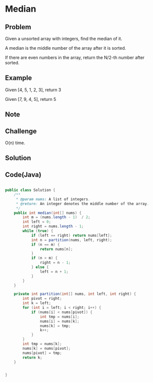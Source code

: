 Median
===


Problem
-------

Given a unsorted array with integers, find the median of it. 

A median is the middle number of the array after it is sorted. 

If there are even numbers in the array, return the N/2-th number after sorted.

Example
-------

Given [4, 5, 1, 2, 3], return 3

Given [7, 9, 4, 5], return 5

Note
---------

Challenge
---------

O(n) time.

Solution
--------



Code(Java)
----------

```java

public class Solution {
    /**
     * @param nums: A list of integers.
     * @return: An integer denotes the middle number of the array.
     */
    public int median(int[] nums) {
        int m = (nums.length - 1)  / 2;
        int left = 0;
        int right = nums.length - 1;
        while (true) {
            if (left == right) return nums[left];
            int n = partition(nums, left, right);
            if (n == m) {
                return nums[n];
            }
            if (n > m) {
                right = n - 1;
            } else {
                left = n + 1;
            }
        }
    }

    private int partition(int[] nums, int left, int right) {
        int pivot = right;
        int k = left;
        for (int i = left; i < right; i++) {
            if (nums[i] < nums[pivot]) {
                int tmp = nums[i];
                nums[i] = nums[k];
                nums[k] = tmp;
                k++;
            }
        }
        int tmp = nums[k];
        nums[k] = nums[pivot];
        nums[pivot] = tmp;
        return k;
    }


}

```